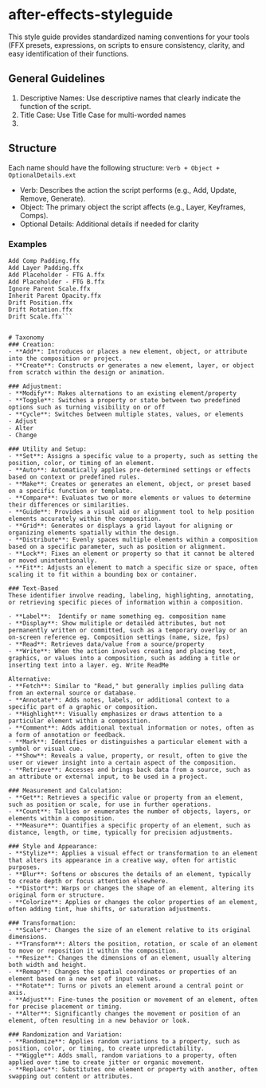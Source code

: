 # after-effects-styleguide
This style guide provides standardized naming conventions for your tools (FFX presets, expressions, on scripts to ensure consistency, clarity, and easy identification of their functions.

## General Guidelines
1. Descriptive Names: Use descriptive names that clearly indicate the function of the script.
2. Title Case: Use Title Case for multi-worded names
3. 

## Structure
Each name should have the following structure:
```Verb + Object + OptionalDetails.ext```

- Verb: Describes the action the script performs (e.g., Add, Update, Remove, Generate).
- Object: The primary object the script affects (e.g., Layer, Keyframes, Comps).
- Optional Details: Additional details if needed for clarity
### Examples
```
Add Comp Padding.ffx
Add Layer Padding.ffx
Add Placeholder - FTG A.ffx
Add Placeholder - FTG B.ffx
Ignore Parent Scale.ffx
Inherit Parent Opacity.ffx
Drift Position.ffx
Drift Rotation.ffx
Drift Scale.ffx```


# Taxonomy
### Creation:
- **Add**: Introduces or places a new element, object, or attribute into the composition or project.
- **Create**: Constructs or generates a new element, layer, or object from scratch within the design or animation.

### Adjustment:
- **Modify**: Makes alternations to an existing element/property
- **Toggle**: Switches a property or state between two predefined options such as turning visibility on or off
- **Cycle**: Switches between multiple states, values, or elements
- Adjust
- Alter
- Change

### Utility and Setup:
- **Set**: Assigns a specific value to a property, such as setting the position, color, or timing of an element.
- **Auto**: Automatically applies pre-determined settings or effects based on context or predefined rules.
- **Make**: Creates or generates an element, object, or preset based on a specific function or template.
- **Compare**: Evaluates two or more elements or values to determine their differences or similarities.
- **Guide**: Provides a visual aid or alignment tool to help position elements accurately within the composition.
- **Grid**: Generates or displays a grid layout for aligning or organizing elements spatially within the design.
- **Distribute**: Evenly spaces multiple elements within a composition based on a specific parameter, such as position or alignment.
- **Lock**: Fixes an element or property so that it cannot be altered or moved unintentionally.
- **Fit**: Adjusts an element to match a specific size or space, often scaling it to fit within a bounding box or container.

### Text-Based
These identifier involve reading, labeling, highlighting, annotating, or retrieving specific pieces of information within a composition.

- **Label**:  Identify or name something eg. composition name
- **Display**: Show mulitiple or detailed attributes, but not permanently written or committed, such as a temporary overlay or an on-screen reference eg. Composition settings (name, size, fps)
- **Read**: Retrieves data/value from a source/property
- **Write**: When the action involves creating and placing text, graphics, or values into a composition, such as adding a title or inserting text into a layer. eg. Write ReadMe

Alternative:
- **Fetch**: Similar to "Read," but generally implies pulling data from an external source or database.
- **Annotate**: Adds notes, labels, or additional context to a specific part of a graphic or composition.
- **Highlight**: Visually emphasizes or draws attention to a particular element within a composition.
- **Comment**: Adds additional textual information or notes, often as a form of annotation or feedback.
- **Mark**: Identifies or distinguishes a particular element with a symbol or visual cue.
- **Show**: Reveals a value, property, or result, often to give the user or viewer insight into a certain aspect of the composition.
- **Retrieve**: Accesses and brings back data from a source, such as an attribute or external input, to be used in a project.

### Measurement and Calculation:
- **Get**: Retrieves a specific value or property from an element, such as position or scale, for use in further operations.
- **Count**: Tallies or enumerates the number of objects, layers, or elements within a composition.
- **Measure**: Quantifies a specific property of an element, such as distance, length, or time, typically for precision adjustments.

### Style and Appearance:
- **Stylize**: Applies a visual effect or transformation to an element that alters its appearance in a creative way, often for artistic purposes.
- **Blur**: Softens or obscures the details of an element, typically to create depth or focus attention elsewhere.
- **Distort**: Warps or changes the shape of an element, altering its original form or structure.
- **Colorize**: Applies or changes the color properties of an element, often adding tint, hue shifts, or saturation adjustments.

### Transformation:
- **Scale**: Changes the size of an element relative to its original dimensions.
- **Transform**: Alters the position, rotation, or scale of an element to move or reposition it within the composition.
- **Resize**: Changes the dimensions of an element, usually altering both width and height.
- **Remap**: Changes the spatial coordinates or properties of an element based on a new set of input values.
- **Rotate**: Turns or pivots an element around a central point or axis.
- **Adjust**: Fine-tunes the position or movement of an element, often for precise placement or timing.
- **Alter**: Significantly changes the movement or position of an element, often resulting in a new behavior or look.

### Randomization and Variation:
- **Randomize**: Applies random variations to a property, such as position, color, or timing, to create unpredictability.
- **Wiggle**: Adds small, random variations to a property, often applied over time to create jitter or organic movement.
- **Replace**: Substitutes one element or property with another, often swapping out content or attributes.
